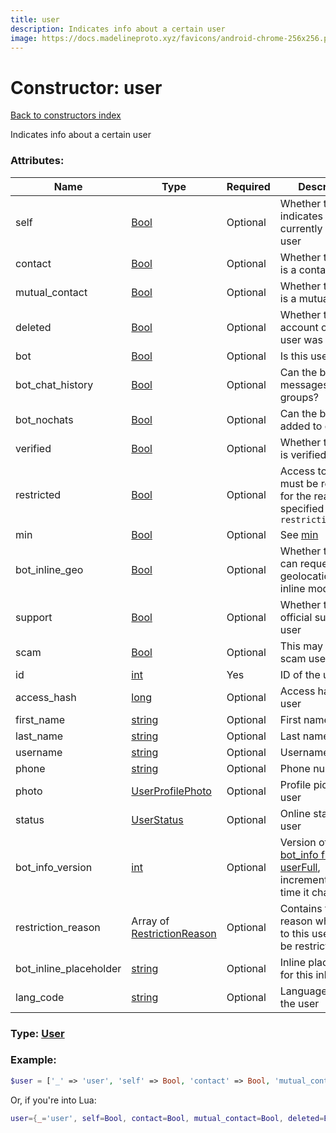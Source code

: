 ```yaml
---
title: user
description: Indicates info about a certain user
image: https://docs.madelineproto.xyz/favicons/android-chrome-256x256.png
---
```

# Constructor: user  
[Back to constructors index](index.md)



Indicates info about a certain user

### Attributes:

| Name     |    Type       | Required | Description |
|----------|---------------|----------|-------------|
|self|[Bool](../types/Bool.md) | Optional|Whether this user indicates the currently logged in user|
|contact|[Bool](../types/Bool.md) | Optional|Whether this user is a contact|
|mutual\_contact|[Bool](../types/Bool.md) | Optional|Whether this user is a mutual contact|
|deleted|[Bool](../types/Bool.md) | Optional|Whether the account of this user was deleted|
|bot|[Bool](../types/Bool.md) | Optional|Is this user a bot?|
|bot\_chat\_history|[Bool](../types/Bool.md) | Optional|Can the bot see all messages in groups?|
|bot\_nochats|[Bool](../types/Bool.md) | Optional|Can the bot be added to groups?|
|verified|[Bool](../types/Bool.md) | Optional|Whether this user is verified|
|restricted|[Bool](../types/Bool.md) | Optional|Access to this user must be restricted for the reason specified in `restriction_reason`|
|min|[Bool](../types/Bool.md) | Optional|See [min](https://core.telegram.org/api/min)|
|bot\_inline\_geo|[Bool](../types/Bool.md) | Optional|Whether the bot can request our geolocation in inline mode|
|support|[Bool](../types/Bool.md) | Optional|Whether this is an official support user|
|scam|[Bool](../types/Bool.md) | Optional|This may be a scam user|
|id|[int](../types/int.md) | Yes|ID of the user|
|access\_hash|[long](../types/long.md) | Optional|Access hash of the user|
|first\_name|[string](../types/string.md) | Optional|First name|
|last\_name|[string](../types/string.md) | Optional|Last name|
|username|[string](../types/string.md) | Optional|Username|
|phone|[string](../types/string.md) | Optional|Phone number|
|photo|[UserProfilePhoto](../types/UserProfilePhoto.md) | Optional|Profile picture of user|
|status|[UserStatus](../types/UserStatus.md) | Optional|Online status of user|
|bot\_info\_version|[int](../types/int.md) | Optional|Version of the [bot\_info field in userFull](../constructors/userFull.md), incremented every time it changes|
|restriction\_reason|Array of [RestrictionReason](../types/RestrictionReason.md) | Optional|Contains the reason why access to this user must be restricted.|
|bot\_inline\_placeholder|[string](../types/string.md) | Optional|Inline placeholder for this inline bot|
|lang\_code|[string](../types/string.md) | Optional|Language code of the user|



### Type: [User](../types/User.md)


### Example:

```php
$user = ['_' => 'user', 'self' => Bool, 'contact' => Bool, 'mutual_contact' => Bool, 'deleted' => Bool, 'bot' => Bool, 'bot_chat_history' => Bool, 'bot_nochats' => Bool, 'verified' => Bool, 'restricted' => Bool, 'min' => Bool, 'bot_inline_geo' => Bool, 'support' => Bool, 'scam' => Bool, 'id' => int, 'access_hash' => long, 'first_name' => 'string', 'last_name' => 'string', 'username' => 'string', 'phone' => 'string', 'photo' => UserProfilePhoto, 'status' => UserStatus, 'bot_info_version' => int, 'restriction_reason' => [RestrictionReason, RestrictionReason], 'bot_inline_placeholder' => 'string', 'lang_code' => 'string'];
```  


Or, if you're into Lua:

```lua
user={_='user', self=Bool, contact=Bool, mutual_contact=Bool, deleted=Bool, bot=Bool, bot_chat_history=Bool, bot_nochats=Bool, verified=Bool, restricted=Bool, min=Bool, bot_inline_geo=Bool, support=Bool, scam=Bool, id=int, access_hash=long, first_name='string', last_name='string', username='string', phone='string', photo=UserProfilePhoto, status=UserStatus, bot_info_version=int, restriction_reason={RestrictionReason}, bot_inline_placeholder='string', lang_code='string'}

```


